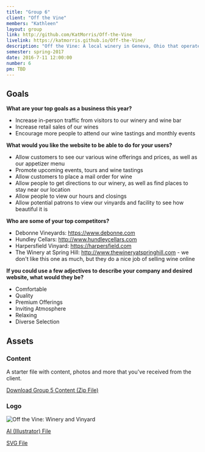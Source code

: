 ```yaml
---
title: "Group 6"
client: "Off the Vine"
members: "Kathleen"
layout: group
link: http://github.com/KatMorris/Off-the-Vine
livelink: https://katmorris.github.io/Off-the-Vine/
description: "Off the Vine: A local winery in Geneva, Ohio that operates a small walk-in wine-bar."
semester: spring-2017
date: 2016-7-11 12:00:00
number: 6
pm: TBD
---
```


## Goals

**What are your top goals as a business this year?**

* Increase in-person traffic from visitors to our winery and wine bar
* Increase retail sales of our wines
* Encourage more people to attend our wine tastings and monthly events

**What would you like the website to be able to do for your users?**

* Allow customers to see our various wine offerings and prices, as well as our appetizer menu
* Promote upcoming events, tours and wine tastings
* Allow customers to place a mail order for wine
* Allow people to get directions to our winery, as well as find places to stay near our location
* Allow people to view our hours and closings
* Allow potential patrons to view our vinyards and facility to see how beautiful it is

**Who are some of your top competitors?**

* Debonne Vineyards: https://www.debonne.com
* Hundley Cellars: http://www.hundleycellars.com
* Harpersfield Vinyard: https://harpersfield.com
* The Winery at Spring Hill: http://www.thewineryatspringhill.com - we don't like this one as much, but they do a nice job of selling wine online

**If you could use a few adjectives to describe your company and desired website, what would they be?**

* Comfortable
* Quality
* Premium Offerings
* Inviting Atmosphere
* Relaxing
* Diverse Selection


## Assets

### Content

A starter file with content, photos and more that you've received from the client.  

<a href="/class/groups/assets/group5/Group-5-Content.zip">Download Group 5 Content (Zip File)</a>

### Logo
<img src="/class/groups/assets/group5/off-the-vine.svg" alt="Off the Vine: Winery and Vinyard" />

<a href="/class/groups/assets/group5/Off-The-Vine-Final.ai">AI (Illustrator) File</a>

<a href="/class/groups/assets/group5/off-the-vine.svg">SVG File</a>
